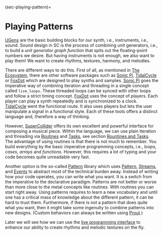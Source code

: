 (sec-playing-pattern)=
# Playing Patterns

[UGens](sec-ugens) are the basic building blocks for our synth, i.e., instruments, i.e., sound.
Sound design in SC is the process of combining unit generators, i.e., to build a *unit generator graph function* that spits out the floating-point numbers we desire.
But having instruments is not enough, we also want to play them!
We want to create rhythms, textures, harmony, and melodies.

There are different ways to do this.
First of all, as mentioned in [The Ecosystem](sec-ecosystem), there are other software packages such as [Sonic Pi](https://sonic-pi.net/), [TidalCycle](https://tidalcycles.org/) or [FoxDot](https://foxdot.org/) which are designed to play synths and samples.
[Sonic Pi](https://sonic-pi.net/) goes the imperative way of combining iteration and threading in a single concept called ``live_loops``.
These threaded loops can be synced with other loops and follow a strict timing concept.
[FoxDot](https://foxdot.org/) uses the concept of players.
Each player can play a synth repeatedly and is synchronized to a clock.
[TidalCycle](https://tidalcycles.org/) went the functional route.
It also uses players but lets the user manipulate a signal in a functional style.
Each of these tools offers a distinct language and, therefore a way of thinking.

However, [SuperCollider](https://supercollider.github.io/) offers its own excellent and powerful interface for composing a musical piece.
Within the language, we can use plain iteration and threading via [Routines](https://doc.sccode.org/Classes/Routine.html) and [Tasks](https://doc.sccode.org/Classes/Task.html), see section [Rountines and Tasks](sec-routines-tasks).
The advantage of using routines is that there is not much to remember.
You build everything by the basic imperative programming concepts, i.e., *loops*, *cases*, *arrays* and *functions*.
However, this requires a lot of typing and your code becomes quite unreadable very fast.

Another option is the so-called [Pattern](https://doc.sccode.org/Classes/Pattern.html) library which uses [Pattern](https://doc.sccode.org/Classes/Pattern.html), [Streams](https://doc.sccode.org/Classes/Stream.html), and [Events](https://doc.sccode.org/Classes/Event.html) to abstract most of the technical burden away.
Instead of writing how your code operates, you can write what you want.
It is a switch from the imperative to the declarative paradigm.
Patterns are not better or worse than more close to the metal concepts like routines.
With routines you can start right away.
Using patterns requires to learn a new vocabulary and until one has a critical mass of knowledge about the different pattern, it can be hard to trust them.
Furthermore, if there is not a pattern that does quite what you want, then it might take some ingenuity to combine patterns into new designs. 
(Custom behaviors can always be written using [Prout](https://doc.sccode.org/Classes/Prout.html).)

Later we will see how we can use the [live programming interface](sec-live-coding) to enhance our ability to create rhythms and melodic textures on the fly.